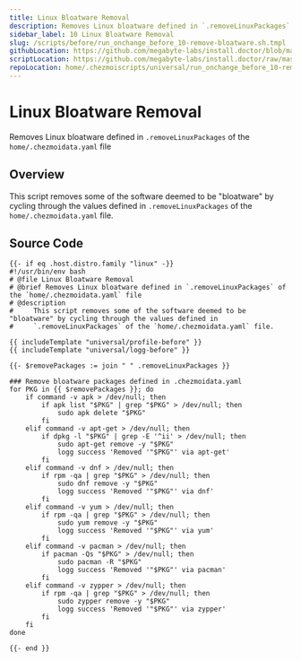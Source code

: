```yaml
---
title: Linux Bloatware Removal
description: Removes Linux bloatware defined in `.removeLinuxPackages` of the `home/.chezmoidata.yaml` file
sidebar_label: 10 Linux Bloatware Removal
slug: /scripts/before/run_onchange_before_10-remove-bloatware.sh.tmpl
githubLocation: https://github.com/megabyte-labs/install.doctor/blob/master/home/.chezmoiscripts/universal/run_onchange_before_10-remove-bloatware.sh.tmpl
scriptLocation: https://github.com/megabyte-labs/install.doctor/raw/master/home/.chezmoiscripts/universal/run_onchange_before_10-remove-bloatware.sh.tmpl
repoLocation: home/.chezmoiscripts/universal/run_onchange_before_10-remove-bloatware.sh.tmpl
---
```

# Linux Bloatware Removal

Removes Linux bloatware defined in `.removeLinuxPackages` of the `home/.chezmoidata.yaml` file

## Overview

This script removes some of the software deemed to be "bloatware" by cycling through the values defined in
`.removeLinuxPackages` of the `home/.chezmoidata.yaml` file.



## Source Code

```
{{- if eq .host.distro.family "linux" -}}
#!/usr/bin/env bash
# @file Linux Bloatware Removal
# @brief Removes Linux bloatware defined in `.removeLinuxPackages` of the `home/.chezmoidata.yaml` file
# @description
#     This script removes some of the software deemed to be "bloatware" by cycling through the values defined in
#     `.removeLinuxPackages` of the `home/.chezmoidata.yaml` file.

{{ includeTemplate "universal/profile-before" }}
{{ includeTemplate "universal/logg-before" }}

{{- $removePackages := join " " .removeLinuxPackages }}

### Remove bloatware packages defined in .chezmoidata.yaml
for PKG in {{ $removePackages }}; do
    if command -v apk > /dev/null; then
        if apk list "$PKG" | grep "$PKG" > /dev/null; then
            sudo apk delete "$PKG"
        fi
    elif command -v apt-get > /dev/null; then
        if dpkg -l "$PKG" | grep -E '^ii' > /dev/null; then
            sudo apt-get remove -y "$PKG"
            logg success 'Removed '"$PKG"' via apt-get'
        fi
    elif command -v dnf > /dev/null; then
        if rpm -qa | grep "$PKG" > /dev/null; then
            sudo dnf remove -y "$PKG"
            logg success 'Removed '"$PKG"' via dnf'
        fi
    elif command -v yum > /dev/null; then
        if rpm -qa | grep "$PKG" > /dev/null; then
            sudo yum remove -y "$PKG"
            logg success 'Removed '"$PKG"' via yum'
        fi
    elif command -v pacman > /dev/null; then
        if pacman -Qs "$PKG" > /dev/null; then
            sudo pacman -R "$PKG"
            logg success 'Removed '"$PKG"' via pacman'
        fi
    elif command -v zypper > /dev/null; then
        if rpm -qa | grep "$PKG" > /dev/null; then
            sudo zypper remove -y "$PKG"
            logg success 'Removed '"$PKG"' via zypper'
        fi
    fi
done

{{- end }}
```
